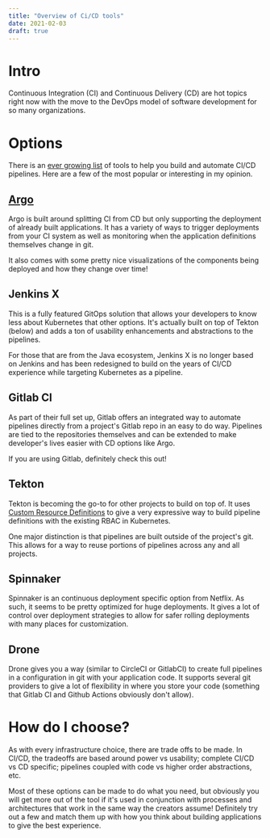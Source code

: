 ```yaml
---
title: "Overview of Ci/CD tools"
date: 2021-02-03
draft: true
---
```


# Intro

Continuous Integration (CI) and Continuous Delivery (CD) are hot topics right now with the move to the DevOps model of software development for so many organizations.


# Options

There is an [ever growing list](https://landscape.cncf.io/card-mode?category=continuous-integration-delivery&grouping=category) of tools to help you build and automate CI/CD pipelines. Here are a few of the most popular or interesting in my opinion.

## [Argo](https://argoproj.github.io/)

Argo is built around splitting CI from CD but only supporting the deployment of already built applications. It has a variety of ways to trigger deployments from your CI system as well as monitoring when the application definitions themselves change in git. 

It also comes with some pretty nice visualizations of the components being deployed and how they change over time! 

## Jenkins X

This is a fully featured GitOps solution that allows your developers to know less about Kubernetes that other options. It's actually built on top of Tekton (below) and adds a ton of usability enhancements and abstractions to the pipelines. 

For those that are from the Java ecosystem, Jenkins X is no longer based on Jenkins and has been redesigned to build on the years of CI/CD experience while targeting Kubernetes as a pipeline. 

## Gitlab CI

As part of their full set up, Gitlab offers an integrated way to automate pipelines directly from a project's Gitlab repo in an easy to do way. Pipelines are tied to the repositories themselves and can be extended to make developer's lives easier with CD options like Argo. 

If you are using Gitlab, definitely check this out!

## Tekton

Tekton is becoming the go-to for other projects to build on top of. It uses [Custom Resource Definitions](https://kubernetes.io/docs/concepts/extend-kubernetes/api-extension/custom-resources/) to give a very expressive way to build pipeline definitions with the existing RBAC in Kubernetes. 

One major distinction is that pipelines are built outside of the project's git. This allows for a way to reuse portions of pipelines across any and all projects.  


## Spinnaker

Spinnaker is an continuous deployment specific option from Netflix. As such, it seems to be pretty optimized for huge deployments. It gives a lot of control over deployment strategies to allow for safer rolling deployments with many places for customization.

## Drone

Drone gives you a way (similar to CircleCI or GitlabCI) to create full pipelines in a configuration in git with your application code. It supports several git providers to give a lot of flexibility in where you store your code (something that Gitlab CI and Github Actions obviously don't allow). 


# How do I choose?

As with every infrastructure choice, there are trade offs to be made. In CI/CD, the tradeoffs are based around power vs usability; complete CI/CD vs CD specific; pipelines coupled with code vs higher order abstractions, etc.

Most of these options can be made to do what you need, but obviously you will get more out of the tool if it's used in conjunction with processes and architectures that work in the same way the creators assume! Definitely try out a few and match them up with how you think about building applications to give the best experience.

